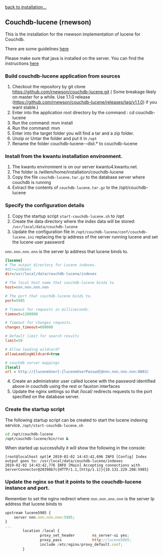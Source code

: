 [back to installation...](https://github.com/kwantu/platformconfiguration/wiki/Installation)

## Couchdb-lucene (rnewson)

This is the installation for the rnewson implementation of lucene for Couchdb.<br>

There are some guidelines [here](https://smartregister.atlassian.net/wiki/spaces/Documentation/pages/33259522/CouchDB-Lucene+installation+guideline+for+Full-Text+search)<br>

Please make sure that java is installed on the server. You can find the instructions [here](https://github.com/kwantu/platformconfiguration/wiki/Installation-Install-Java)<br>

### Build couchdb-lucene application from sources
1. Checkout the repository by git clone https://github.com/rnewson/couchdb-lucene.git ( Some breakage likely on master for a while. Use 1.1.0 release (https://github.com/rnewson/couchdb-lucene/releases/tag/v1.1.0) if you want stable.)
1. Enter into the application root directory by the command : cd couchdb-lucene
1. Run the command:  mvn install
1. Run the command: mvn
1. Enter into the target folder you will find a tar and a zip folder.
1. Unzip or Untar the folder and put it in `/opt`
1. Rename the folder couchdb-lucene-<version>-dist.* to couchdb-lucene

### Install from the kwantu installation environment.
1. The kwantu environment is on our server kwantu4.kwantu.net.
2. The folder is /willem/home/installation/couchdb-lucene
3. Copy the file `couchdb-lucene.tar.gz` to the database server where couchdb is running
4. Extract the contents of `couchdb-lucene.tar.gz` to the /opt/couchdb-lucene

### Specify the configuration details
1. Copy the startup script `start-couchdb-lucene.sh` to /opt
2. Create the data directory where the index data will be stored: `/usr/local/data/couchdb-lucene`
3. Update the configuration file in `/opt/couchdb-lucene/conf/couchdb-lucene.ini` replacing the ip address of the server running lucene and set the lucene user password

`nnn.nnn.nnn.nnn` is the server Ip address that lucene binds to.<br>

```ini
[lucene]
# The output directory for Lucene indexes.
#dir=indexes
dir=/usr/local/data/couchdb-lucene/indexes

# The local host name that couchdb-lucene binds to
host=nnn.nnn.nnn.nnn

# The port that couchdb-lucene binds to.
port=5985

# Timeout for requests in milliseconds.
timeout=1200000

# Timeout for changes requests.
changes_timeout=600000

# Default limit for search results
limit=50

# Allow leading wildcard?
allowLeadingWildcard=true

# couchdb server mappings
[local]
url = http://{luceneUser}:{luceneUserPasswd}@nnn.nnn.nnn.nnn:8003/
```
4. Create an administrator user called lucene with the password identified above in couchdb using the rest or fauxton interfaces
5. Update the nginx settings so that /local/ redirects requests to the port specified on the database server.

### Create the startup script
The following startup script can be created to start the lucene indexing service.
`/opt/start-couchdb-lucene.sh`

```bash
cd /opt/couchdb-lucene
/opt/couchdb-lucene/bin/run &
```
When started up successfully it will show the following in the console:
```log
[root@localhost opt]# 2019-02-02 14:43:42,696 INFO [Config] Index output goes to: /usr/local/data/couchdb-lucene/indexes
2019-02-02 14:43:42,776 INFO [Main] Accepting connections with ServerConnector@20398b7c{HTTP/1.1,[http/1.1]}{10.131.229.208:5985}
```

### Update the nginx so that it points to the couchdb-lucene instance and port. 


Remember to set the nginx redirect where `nnn.nnn.nnn.nnn` is the server Ip address that lucene binds to
```js
upstream lucene5985 {
    server nnn.nnn.nnn.nnn:5985;
}
...
        location /local {
                proxy_set_header        ns_server-ui yes;
                proxy_pass              http://lucene5985;
                include /etc/nginx/proxy_default.conf;
        }
```

